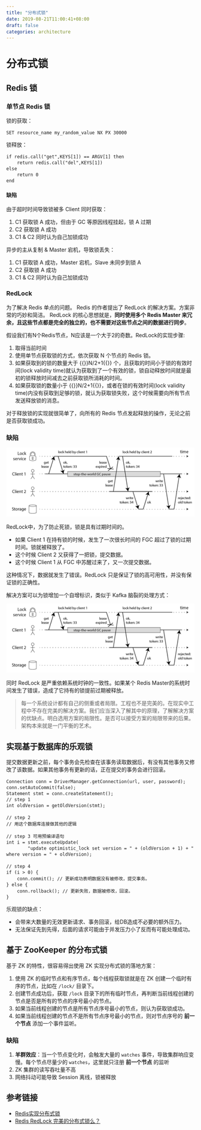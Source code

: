 ```yaml
---
title: "分布式锁"
date: 2019-08-21T11:00:41+08:00
draft: false
categories: architecture
---
```


# 分布式锁

## Redis 锁

### 单节点 Redis 锁

锁的获取：

```
SET resource_name my_random_value NX PX 30000
```

锁释放：

```
if redis.call("get",KEYS[1]) == ARGV[1] then
    return redis.call("del",KEYS[1])
else
    return 0
end
```

#### 缺陷

由于超时时间导致锁被多 Client 同时获取：

1. C1 获取锁 A 成功，但由于 GC 等原因线程挂起，锁 A 过期
2. C2 获取锁 A 成功
3. C1 & C2 同时认为自己加锁成功

异步的主从复制 & Master 宕机，导致锁丢失：

1. C1 获取锁 A 成功，Master 宕机，Slave 未同步到锁 A
2. C2 获取锁 A 成功
3. C1 & C2 同时认为自己加锁成功

### RedLock

为了解决 Redis 单点的问题。 Redis 的作者提出了 RedLock 的解决方案。方案非常的巧妙和简洁。 RedLock 的核心思想就是，**同时使用多个 Redis Master 来冗余，且这些节点都是完全的独立的，也不需要对这些节点之间的数据进行同步**。

假设我们有N个Redis节点，N应该是一个大于2的奇数。RedLock的实现步骤:

1. 取得当前时间
2. 使用单节点获取锁的方式，依次获取 N 个节点的 Redis 锁。
3. 如果获取到的锁的数量大于 {{<katex>}}N/2+1{{</katex>}} 个，且获取的时间小于锁的有效时间(lock validity time)就认为获取到了一个有效的锁，锁自动释放时间就是最初的锁释放时间减去之前获取锁所消耗的时间。
4. 如果获取锁的数量小于 {{<katex>}}N/2+1{{</katex>}}，或者在锁的有效时间(lock validity time)内没有获取到足够的锁，就认为获取锁失败，这个时候需要向所有节点发送释放锁的消息。

对于释放锁的实现就很简单了，向所有的 Redis 节点发起释放的操作，无论之前是否获取锁成功。

### 缺陷

![](https://raw.githubusercontent.com/lindage1994/images/master/typora202101/02/163353-634802.png)

RedLock中，为了防止死锁，锁是具有过期时间的。

- 如果 Client 1 在持有锁的时候，发生了一次很长时间的 FGC 超过了锁的过期时间。锁就被释放了。
- 这个时候 Client 2 又获得了一把锁，提交数据。
- 这个时候 Client 1 从 FGC 中苏醒过来了，又一次提交数据。

这种情况下，数据就发生了错误。RedLock 只是保证了锁的高可用性，并没有保证锁的正确性。

解决方案可以为锁增加一个自增标识，类似于 Kafka 脑裂的处理方式：

![](https://raw.githubusercontent.com/lindage1994/images/master/typora202101/02/163356-712203.png)

同时 RedLock 是严重依赖系统时钟的一致性。如果某个 Redis Master的系统时间发生了错误，造成了它持有的锁提前过期被释放。

> 每一个系统设计都有自己的侧重或者局限。工程也不是完美的。在现实中工程中不存在完美的解决方案。我们应当深入了解其中的原理，了解解决方案的优缺点。明白选用方案的局限性。是否可以接受方案的局限带来的后果。架构本来就是一门平衡的艺术。

## 实现基于数据库的乐观锁

提交数据更新之前，每个事务会先检查在该事务读取数据后，有没有其他事务又修改了该数据。如果其他事务有更新的话，正在提交的事务会进行回滚。

```
Connection conn = DriverManager.getConnection(url, user, password);
conn.setAutoCommit(false);
Statement stmt = conn.createStatement();
// step 1
int oldVersion = getOldVersion(stmt);

// step 2
// 用这个数据库连接做其他的逻辑

// step 3 可用预编译语句
int i = stmt.executeUpdate(
        "update optimistic_lock set version = " + (oldVersion + 1) + " where version = " + oldVersion);

// step 4
if (i > 0) {
    conn.commit(); // 更新成功表明数据没有被修改，提交事务。
} else {
    conn.rollback(); // 更新失败，数据被修改，回滚。
}
```

乐观锁的缺点：

  - 会带来大数量的无效更新请求、事务回滚，给DB造成不必要的额外压力。
  - 无法保证先到先得，后面的请求可能由于并发压力小了反而有可能处理成功。

## 基于 ZooKeeper 的分布式锁

基于 ZK 的特性，很容易得出使用 ZK 实现分布式锁的落地方案：

1. 使用 ZK 的临时节点和有序节点，每个线程获取锁就是在 ZK 创建一个临时有序的节点，比如在 `/lock/` 目录下。
2. 创建节点成功后，获取 `/lock` 目录下的所有临时节点，再判断当前线程创建的节点是否是所有的节点的序号最小的节点。
3. 如果当前线程创建的节点是所有节点序号最小的节点，则认为获取锁成功。
4. 如果当前线程创建的节点不是所有节点序号最小的节点，则对节点序号的 **前一个节点** 添加一个事件监听。


### 缺陷

1. **羊群效应**：当一个节点变化时，会触发大量的 `watches` 事件，导致集群响应变慢。每个节点尽量少的 `watches`，这里就只注册 **前一个节点** 的监听
2. ZK 集群的读写吞吐量不高
3. 网络抖动可能导致 Session 离线，锁被释放

## 参考链接

- [Redis实现分布式锁](https://www.xilidou.com/2017/10/23/Redis%E5%AE%9E%E7%8E%B0%E5%88%86%E5%B8%83%E5%BC%8F%E9%94%81/)
- [Redis RedLock 完美的分布式锁么？](https://www.xilidou.com/2017/10/29/Redis-RedLock-%E5%AE%8C%E7%BE%8E%E7%9A%84%E5%88%86%E5%B8%83%E5%BC%8F%E9%94%81%E4%B9%88%EF%BC%9F/)